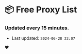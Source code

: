 # :package: Free Proxy List
### Updated every 15 minutes.

- Last updated: `2024-06-28 23:07`

:heart:
